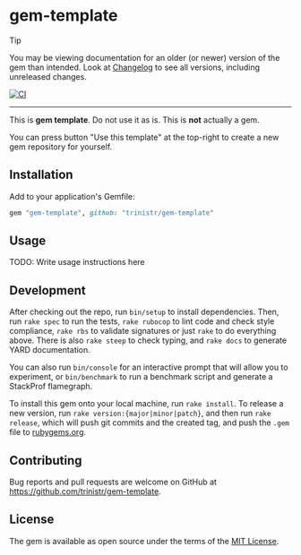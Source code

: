 # gem-template

> [!TIP]
> You may be viewing documentation for an older (or newer) version of the gem than intended. Look at [Changelog](https://github.com/trinistr/gem-template/blob/main/CHANGELOG.md) to see all versions, including unreleased changes.

<!-- Latest: [![Gem Version](https://badge.fury.io/rb/gem_template.svg?icon=si%3Arubygems)](https://rubygems.org/gems/gem_template) -->
[![CI](https://github.com/trinistr/gem-template/actions/workflows/CI.yaml/badge.svg)](https://github.com/trinistr/gem-template/actions/workflows/CI.yaml)

***

This is **gem template**. Do not use it as is. This is **not** actually a gem.

You can press button "Use this template" at the top-right to create a new gem repository for yourself.

## Installation

Add to your application's Gemfile:

```ruby
gem "gem-template", github: "trinistr/gem-template"
```

## Usage

TODO: Write usage instructions here

## Development

After checking out the repo, run `bin/setup` to install dependencies. Then, run `rake spec` to run the tests, `rake rubocop` to lint code and check style compliance, `rake rbs` to validate signatures or just `rake` to do everything above. There is also `rake steep` to check typing, and `rake docs` to generate YARD documentation.

You can also run `bin/console` for an interactive prompt that will allow you to experiment, or `bin/benchmark` to run a benchmark script and generate a StackProf flamegraph.

To install this gem onto your local machine, run `rake install`. To release a new version, run `rake version:{major|minor|patch}`, and then run `rake release`, which will push git commits and the created tag, and push the `.gem` file to [rubygems.org](https://rubygems.org).

## Contributing

Bug reports and pull requests are welcome on GitHub at https://github.com/trinistr/gem-template.

## License

The gem is available as open source under the terms of the [MIT License](https://opensource.org/licenses/MIT).
